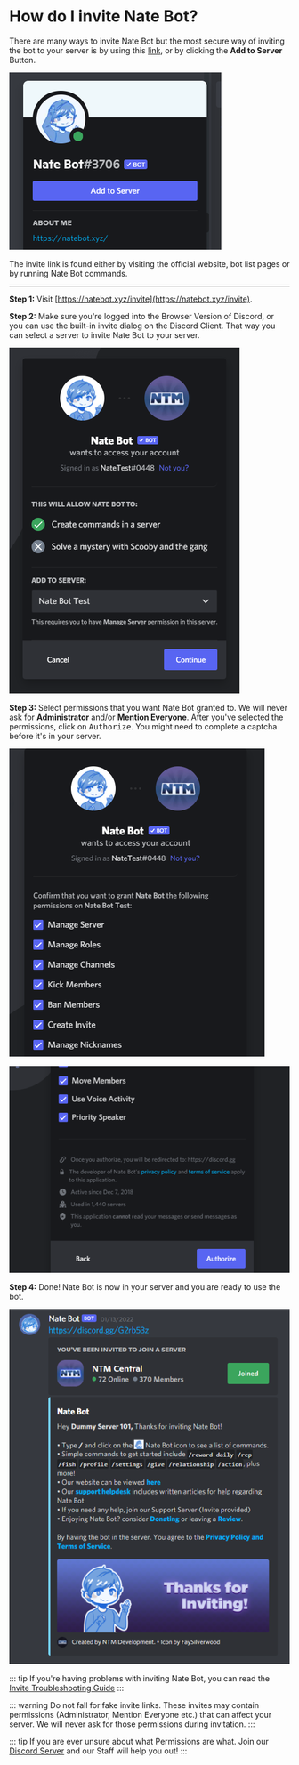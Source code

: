 # How do I invite Nate Bot?

There are many ways to invite Nate Bot but the most secure way of inviting the bot to your server is by using this [link](https://natebot.xyz/invite), or by clicking the **Add to Server** Button. 

![Add to server](./images/addtoserver.png)


The invite link is found either by visiting the official website, bot list pages or by running Nate Bot commands.

<hr>

**Step 1:** Visit ​[https://natebot.xyz/invite](https://natebot.xyz/invite).

**Step 2:** Make sure you're logged into the Browser Version of Discord, or you can use the built-in invite dialog on the Discord Client. That way you can select a server to invite Nate Bot to your server.

![Step 1](./images/invite1.png)

**Step 3:** Select permissions that you want Nate Bot granted to. We will never ask for **Administrator** and/or **Mention Everyone**. After you've selected the permissions, click on <kbd>Authorize</kbd>. You might need to complete a captcha before it's in your server.

![Step 2](./images/invite2.png)

![Step 3](./images/invite3.png)

**Step 4:** Done! Nate Bot is now in your server and you are ready to use the bot.

![Step 4](./images/invite4.png)

::: tip
If you're having problems with inviting Nate Bot, you can read the ​[Invite Troubleshooting Guide](/common-problems/invite-troubleshooting)
:::
<!-- TODO: ^^ -->

::: warning
Do not fall for fake invite links. These invites may contain permissions (Administrator, Mention Everyone etc.) that can affect your server. We will never ask for those permissions during invitation.
:::

::: tip
If you are ever unsure about what Permissions are what. Join our [Discord Server](https://discord.gg/cmUFubKUtu) and our Staff will help you out!
:::